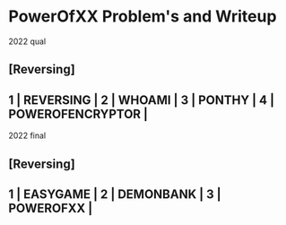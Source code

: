 # PowerOfXX Problem's and Writeup

2022 qual

[Reversing]
------------------------------------------------------
 1 | REVERSING        | 
 2 | WHOAMI           | 
 3 | PONTHY           | 
 4 | POWEROFENCRYPTOR | 
------------------------------------------------------
 
2022 final
 
[Reversing]
------------------------------------------------------
 1 | EASYGAME         | 
 2 | DEMONBANK        | 
 3 | POWEROFXX        | 
------------------------------------------------------
